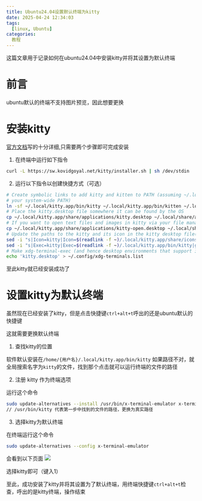 ```yaml
---
title: Ubuntu24.04设置默认终端为kitty
date: 2025-04-24 12:34:03
tags:
  [linux, Ubuntu]
categories:
  教程
---
```



这篇文章用于记录如何在ubuntu24.04中安装kitty并将其设置为默认终端

<!-- more -->

# 前言
ubuntu默认的终端不支持图片预览，因此想要更换

# 安装kitty

[官方文档](https://sw.kovidgoyal.net/kitty/binary/#binary-install)写的十分详细,只需要两个步骤即可完成安装

1. 在终端中运行如下指令
```bash
curl -L https://sw.kovidgoyal.net/kitty/installer.sh | sh /dev/stdin
```

2. 运行以下指令以创建快捷方式（可选）

```bash
# Create symbolic links to add kitty and kitten to PATH (assuming ~/.local/bin is in
# your system-wide PATH)
ln -sf ~/.local/kitty.app/bin/kitty ~/.local/kitty.app/bin/kitten ~/.local/bin/
# Place the kitty.desktop file somewhere it can be found by the OS
cp ~/.local/kitty.app/share/applications/kitty.desktop ~/.local/share/applications/
# If you want to open text files and images in kitty via your file manager also add the kitty-open.desktop file
cp ~/.local/kitty.app/share/applications/kitty-open.desktop ~/.local/share/applications/
# Update the paths to the kitty and its icon in the kitty desktop file(s)
sed -i "s|Icon=kitty|Icon=$(readlink -f ~)/.local/kitty.app/share/icons/hicolor/256x256/apps/kitty.png|g" ~/.local/share/applications/kitty*.desktop
sed -i "s|Exec=kitty|Exec=$(readlink -f ~)/.local/kitty.app/bin/kitty|g" ~/.local/share/applications/kitty*.desktop
# Make xdg-terminal-exec (and hence desktop environments that support it use kitty)
echo 'kitty.desktop' > ~/.config/xdg-terminals.list
```

至此kitty就已经安装成功了

# 设置kitty为默认终端

虽然现在已经安装了kitty，但是点击快捷键`ctrl+alt+t`呼出的还是ubuntu默认的快捷键

这就需要更换默认终端

1. 查找kitty的位置

软件默认安装在`/home/{用户名}/.local/kitty.app/bin/kitty`
如果路径不对，就全局搜索名字为`kitty`的文件，找到那个点击就可以运行终端的文件的路径

2. 注册 kitty 作为终端选项

运行这个命令
```bash
sudo update-alternatives --install /usr/bin/x-terminal-emulator x-terminal-emulator /usr/bin/kitty 50
// /usr/bin/kitty 代表第一步中找到的文件的路径，更换为真实路径
```

3. 选择kitty为默认终端

在终端运行这个命令
```bash
sudo update-alternatives --config x-terminal-emulator
```
会看到以下页面
![](image.png)

选择kitty即可（键入1）

至此，成功安装了kitty并将其设置为了默认终端，用终端快捷键`ctrl+alt+t`检查，呼出的是kitty终端，操作结束